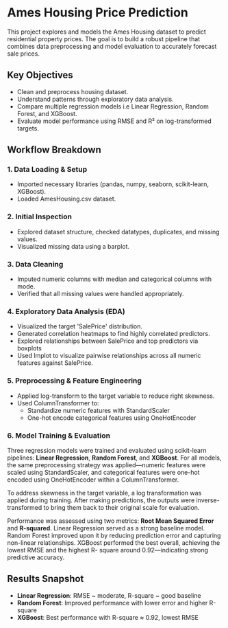 # Ames Housing Price Prediction

This project explores and models the Ames Housing dataset to predict residential property prices. The goal is to build a robust pipeline that combines data preprocessing and model evaluation to accurately forecast sale prices.


## Key Objectives

- Clean and preprocess housing dataset.
- Understand patterns through exploratory data analysis.
- Compare multiple regression models i.e Linear Regression, Random Forest, and XGBoost.
- Evaluate model performance using RMSE and R² on log-transformed targets.


##  Workflow Breakdown

### 1. Data Loading & Setup
- Imported necessary libraries (pandas, numpy, seaborn, scikit-learn, XGBoost).
- Loaded AmesHousing.csv dataset.

### 2. Initial Inspection
- Explored dataset structure, checked datatypes, duplicates, and missing values.
- Visualized missing data using a barplot.

### 3. Data Cleaning
- Imputed numeric columns with median and categorical columns with mode.
- Verified that all missing values were handled appropriately.

### 4. Exploratory Data Analysis (EDA)
- Visualized the  target 'SalePrice' distribution.
- Generated correlation heatmaps to find highly correlated predictors.
- Explored relationships between SalePrice and top predictors via boxplots 
- Used lmplot to visualize pairwise relationships across all numeric features against SalePrice.

### 5. Preprocessing & Feature Engineering
- Applied log-transform to the target variable to reduce right skewness.
- Used ColumnTransformer to:
  - Standardize numeric features with StandardScaler
  - One-hot encode categorical features using OneHotEncoder

### 6. Model Training & Evaluation

Three regression models were trained and evaluated using scikit-learn pipelines: **Linear Regression**, **Random Forest**, and **XGBoost**. For all models, the same preprocessing strategy was applied—numeric features were scaled using StandardScaler, and categorical features were one-hot encoded using OneHotEncoder within a ColumnTransformer.

To address skewness in the target variable, a log transformation  was applied during training. After making predictions, the outputs were inverse-transformed to bring them back to their original scale for evaluation.

Performance was assessed using two metrics: **Root Mean Squared Error** and **R-squared**. Linear Regression served as a strong baseline model. Random Forest improved upon it by reducing prediction error and capturing non-linear relationships. XGBoost performed the best overall, achieving the lowest RMSE and the highest R- square around 0.92—indicating strong predictive accuracy.


##  Results Snapshot

- **Linear Regression**: RMSE ~ moderate, R-square  ~ good baseline  
- **Random Forest**: Improved performance with lower error and higher R-square 
- **XGBoost**: Best performance with R-square ≈ 0.92, lowest RMSE  


